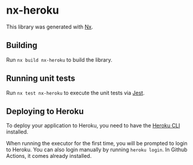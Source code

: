 # nx-heroku

This library was generated with [Nx](https://nx.dev).

## Building

Run `nx build nx-heroku` to build the library.

## Running unit tests

Run `nx test nx-heroku` to execute the unit tests via [Jest](https://jestjs.io).

## Deploying to Heroku

To deploy your application to Heroku, you need to have the [Heroku CLI](https://devcenter.heroku.com/articles/heroku-cli) installed.

When running the executor for the first time, you will be prompted to login to Heroku. You can also login manually by running `heroku login`.
In Github Actions, it comes already installed.
